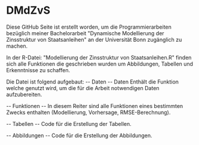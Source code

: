 # DMdZvS
Diese GitHub Seite ist erstellt worden, um die Programmierarbeiten bezüglich meiner Bachelorarbeit 
"Dynamische Modellierung der Zinsstruktur von Staatsanleihen" an der Universität Bonn zugänglich zu machen.


In der R-Datei: "Modellierung der Zinsstruktur von Staatsanleihen.R" finden sich alle Funktionen die geschrieben
wurden um Abbildungen, Tabellen und Erkenntnisse zu schaffen. 


Die Datei ist folgend aufgebaut:
-- Daten --        Daten Enthält die Funktion welche genutzt wird, um die für die Arbeit notwendigen Daten aufzubereiten.

-- Funktionen --   In diesem Reiter sind alle Funktionen eines bestimmten Zwecks enthalten (Modellierung, Vorhersage, RMSE-Berechnung).

-- Tabellen --     Code für die Erstellung der Tabellen.

-- Abbildungen --  Code für die Erstellung der Abbildungen.

